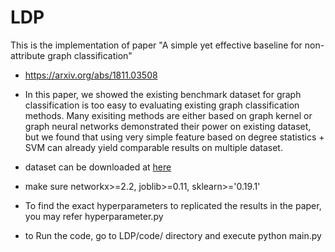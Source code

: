 # LDP
This is the implementation of paper "A simple yet effective baseline for non-attribute graph classification"

- https://arxiv.org/abs/1811.03508
- In this paper, we showed the existing benchmark dataset for graph classification is too easy to evaluating existing graph classification methods. Many exisiting methods are either based on graph kernel or graph neural networks demonstrated their power on existing dataset, but we found that using very simple feature based on degree statistics + SVM can already yield comparable results on multiple dataset.
- dataset can be downloaded at [here](http://www.mit.edu/~pinary/kdd/)


- make sure networkx>=2.2, joblib>=0.11, sklearn>='0.19.1'
- To find the exact hyperparameters to replicated the results in the paper, you may refer hyperparameter.py
- to Run the code, go to LDP/code/ directory and execute python main.py

